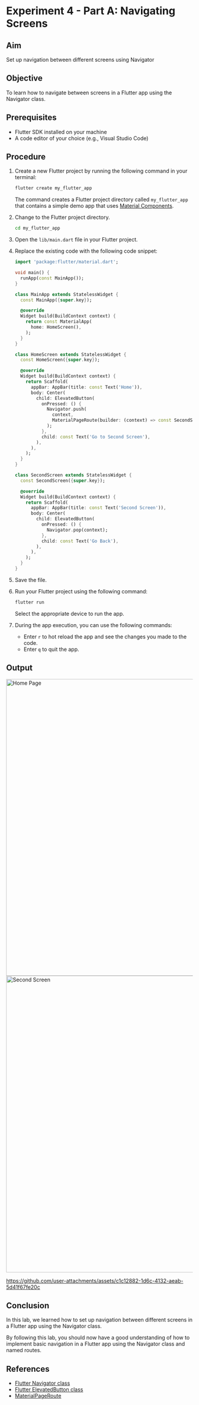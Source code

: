 # Experiment 4 - Part A:  **Navigating Screens**

## Aim
Set up navigation between different screens using Navigator

## Objective
To learn how to navigate between screens in a Flutter app using the Navigator class.

## Prerequisites
- Flutter SDK installed on your machine
- A code editor of your choice (e.g., Visual Studio Code)

## Procedure

1. Create a new Flutter project by running the following command in your terminal:
    ```cmd
    flutter create my_flutter_app
    ```
    The command creates a Flutter project directory called `my_flutter_app` that contains a simple demo app that uses [Material Components](https://m3.material.io/components).

2. Change to the Flutter project directory.
    ```cmd
    cd my_flutter_app
    ```
3. Open the `lib/main.dart` file in your Flutter project.

4. Replace the existing code with the following code snippet:
    ```dart
    import 'package:flutter/material.dart';

    void main() {
      runApp(const MainApp());
    }

    class MainApp extends StatelessWidget {
      const MainApp({super.key});

      @override
      Widget build(BuildContext context) {
        return const MaterialApp(
          home: HomeScreen(),
        );
      }
    }

    class HomeScreen extends StatelessWidget {
      const HomeScreen({super.key});

      @override
      Widget build(BuildContext context) {
        return Scaffold(
          appBar: AppBar(title: const Text('Home')),
          body: Center(
            child: ElevatedButton(
              onPressed: () {
                Navigator.push(
                  context,
                  MaterialPageRoute(builder: (context) => const SecondScreen()),
                );
              },
              child: const Text('Go to Second Screen'),
            ),
          ),
        );
      }
    }

    class SecondScreen extends StatelessWidget {
      const SecondScreen({super.key});

      @override
      Widget build(BuildContext context) {
        return Scaffold(
          appBar: AppBar(title: const Text('Second Screen')),
          body: Center(
            child: ElevatedButton(
              onPressed: () {
                Navigator.pop(context);
              },
              child: const Text('Go Back'),
            ),
          ),
        );
      }
    }
    ```

5. Save the file.

6. Run your Flutter project using the following command:
    ```cmd
    flutter run
    ```
    Select the appropriate device to run the app.

7. During the app execution, you can use the following commands:
    - Enter `r` to hot reload the app and see the changes you made to the code.
    - Enter `q` to quit the app.


## Output
<img height="800" alt="Home Page" src="https://github.com/user-attachments/assets/aec80f3b-f608-406b-a506-e28d3828d98f"><img height="800" alt="Second Screen" src="https://github.com/user-attachments/assets/0bd0735a-489d-405e-be1b-922529ab50a6">


https://github.com/user-attachments/assets/c1c12882-1d6c-4132-aeab-5d41f67fe20c




## Conclusion

In this lab, we learned how to set up navigation between different screens in a Flutter app using the Navigator class.

By following this lab, you should now have a good understanding of how to implement basic navigation in a Flutter app using the Navigator class and named routes.

## References
- [Flutter Navigator class](https://api.flutter.dev/flutter/widgets/Navigator-class.html)
- [Flutter ElevatedButton class](https://api.flutter.dev/flutter/material/ElevatedButton-class.html)
- [MaterialPageRoute](https://api.flutter.dev/flutter/material/MaterialPageRoute-class.html)
